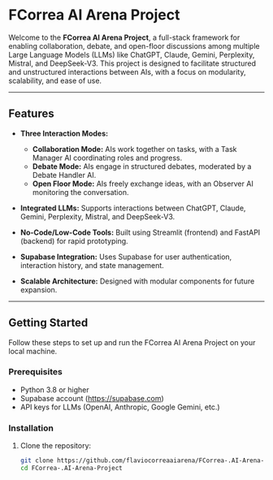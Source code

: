# FCorrea AI Arena Project

Welcome to the **FCorrea AI Arena Project**, a full-stack framework for enabling collaboration, debate, and open-floor discussions among multiple Large Language Models (LLMs) like ChatGPT, Claude, Gemini, Perplexity, Mistral, and DeepSeek-V3. This project is designed to facilitate structured and unstructured interactions between AIs, with a focus on modularity, scalability, and ease of use.

---

## **Features**

- **Three Interaction Modes:**
  - **Collaboration Mode:** AIs work together on tasks, with a Task Manager AI coordinating roles and progress.
  - **Debate Mode:** AIs engage in structured debates, moderated by a Debate Handler AI.
  - **Open Floor Mode:** AIs freely exchange ideas, with an Observer AI monitoring the conversation.

- **Integrated LLMs:** Supports interactions between ChatGPT, Claude, Gemini, Perplexity, Mistral, and DeepSeek-V3.
- **No-Code/Low-Code Tools:** Built using Streamlit (frontend) and FastAPI (backend) for rapid prototyping.
- **Supabase Integration:** Uses Supabase for user authentication, interaction history, and state management.
- **Scalable Architecture:** Designed with modular components for future expansion.

---

## **Getting Started**

Follow these steps to set up and run the FCorrea AI Arena Project on your local machine.

### **Prerequisites**

- Python 3.8 or higher
- Supabase account (https://supabase.com)
- API keys for LLMs (OpenAI, Anthropic, Google Gemini, etc.)

### **Installation**

1. Clone the repository:
   ```bash
   git clone https://github.com/flaviocorreaaiarena/FCorrea-.AI-Arena-Project.git
   cd FCorrea-.AI-Arena-Project
